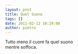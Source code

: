```yaml
---
layout: post
title: Quel Suono
tags: []
date: 2011-02-12 10:29:00
author: pietro
---
```

Tutto meno il cuore fa quel suono<br/>mentre soffoca.
